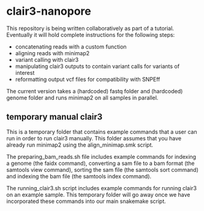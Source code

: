 # clair3-nanopore

This repository is being written collaboratively as part of a tutorial.
Eventually it will hold complete instructions for the following steps:

- concatenating reads with a custom function
- aligning reads with minimap2
- variant calling with clair3
- manipulating clair3 outputs to contain variant calls for variants of interest
- reformatting output vcf files for compatibility with SNPEff

The current version takes a (hardcoded) fastq folder and (hardcoded) genome
folder and runs minimap2 on all samples in parallel.

## temporary manual clair3

This is a temporary folder that contains example commands that a user can run in
order to run clair3 manually. This folder assumes that you have already run
minimap2 using the align_minimap.smk script.

The preparing_bam_reads.sh file includes example commands for indexing a genome
(the faidx command), converting a sam file to a bam format (the samtools view
command), sorting the sam file (the samtools sort command) and indexing the bam
file (the samtools index command).

The running_clair3.sh script includes example commands for running clair3 on an
example sample. This temporary folder will go away once we have incorporated
these commands into our main snakemake script.